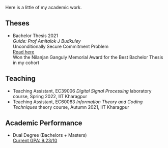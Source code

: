 Here is a little of my academic work.

## Theses
- Bachelor Thesis 2021 \
_Guide: Prof Amitalok J Budkuley_ \
Unconditionally Secure Commitment Problem \
[Read here](assets/files/prints/Bachelor_Thesis_Manideep_17EC34003/main.pdf) \
<i class="fa fa-trophy" aria-hidden="true"></i> Won the Nilanjan Ganguly Memorial Award for the Best Bachelor Thesis in my cohort

## Teaching
- Teaching Assistant, EC39006 _Digital Signal Processing_ laboratory course, Spring 2022, IIT Kharagpur
- Teaching Assistant, EC60083 _Information Theory and Coding Techniques_ theory course, Autumn 2021, IIT Kharagpur

## Academic Performance
- Dual Degree (Bachelors + Masters) \
[Current GPA: 9.23/10](assets/files/Grade_Card_IIT.pdf)
